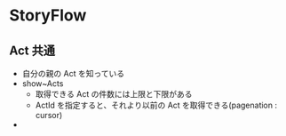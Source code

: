 # StoryFlow

## Act 共通
- 自分の親の Act を知っている
- show~Acts
    - 取得できる Act の件数には上限と下限がある
    - ActId を指定すると、それより以前の Act を取得できる(pagenation : cursor)
- 
